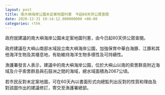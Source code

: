 ```yaml
---
layout: post
title: 南大嶼海岸公園未定案地圖刊憲　今起60天供公眾查閱
date: 2020-12-31 19:14:12.000000000 +08:00
categories: rthk
---
```


政府就建議的南大嶼海岸公園未定案地圖刊憲，由今日起60天供公眾查閱。

政府建議在大嶼山南部水域設立南大嶼海岸公園，加強保育中華白海豚、江豚和其他海洋生物及其棲息地，有助維持海洋生物多樣性及可持續性。

漁護署發言人表示，建議中的南大嶼海岸公園，位於大嶼山以南的索罟群島附近海域及介乎索罟群島與石鼓洲之間的海域，總水域面積為2067公頃。

若市民反對未定案地圖，可在60天內以書面形式向總監列出反對的性質和理由及對該圖作出的建議修訂，寄交至漁護署總部。
